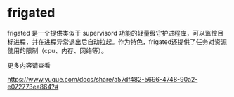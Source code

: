 # frigated
frigated 是一个提供类似于 supervisord 功能的轻量级守护进程库，可以监控目标进程，并在进程异常退出后自动拉起。作为特色，frigated还提供了任务对资源使用的限制（cpu、内存、网络等）。

更多内容请查看

https://www.yuque.com/docs/share/a57df482-5696-4748-90a2-e072773ea864?#